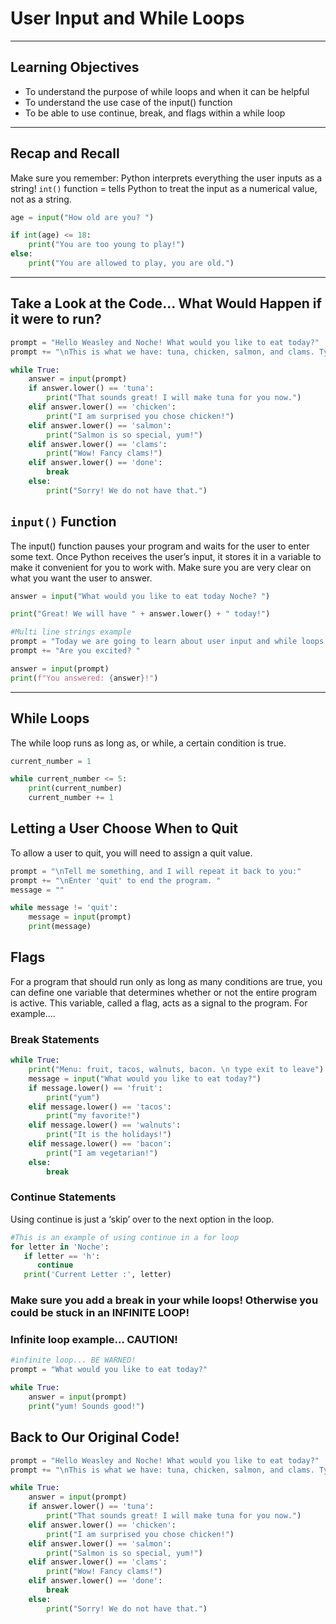 # User Input and While Loops
---
 
## Learning Objectives

- To understand the purpose of while loops and when it can be helpful
- To understand the use case of the input() function 
- To be able to use continue, break, and flags within a while loop

---

## Recap and Recall

Make sure you remember: Python interprets everything the user inputs as a string!
`int()` function = tells Python to treat the input as a numerical value, not as a string. 

```py
age = input("How old are you? ")

if int(age) <= 18:
    print("You are too young to play!")
else:
    print("You are allowed to play, you are old.")
```
---
## Take a Look at the Code... What Would Happen if it were to run?

```py
prompt = "Hello Weasley and Noche! What would you like to eat today?"
prompt += "\nThis is what we have: tuna, chicken, salmon, and clams. Type 'done' when you are finished! \n"

while True:
    answer = input(prompt)
    if answer.lower() == 'tuna':
        print("That sounds great! I will make tuna for you now.")
    elif answer.lower() == 'chicken':
        print("I am surprised you chose chicken!")
    elif answer.lower() == 'salmon':
        print("Salmon is so special, yum!")
    elif answer.lower() == 'clams':
        print("Wow! Fancy clams!")
    elif answer.lower() == 'done':
        break
    else:
        print("Sorry! We do not have that.")

```
## `input()` Function 

The input() function pauses your program and waits for the user to enter some text. Once Python receives the user’s input, it stores it in a variable to make it convenient for you to work with.
Make sure you are very clear on what you want the user to answer. 

```py
answer = input("What would you like to eat today Noche? ")

print("Great! We will have " + answer.lower() + " today!")
```

```py
#Multi line strings example
prompt = "Today we are going to learn about user input and while loops..."
prompt += "Are you excited? "

answer = input(prompt)
print(f"You answered: {answer}!")
```
---

## While Loops

The while loop runs as long as, or while, a certain condition is true.
```py
current_number = 1

while current_number <= 5:
    print(current_number)
    current_number += 1
```

## Letting a User Choose When to Quit

To allow a  user to quit, you will need to assign a quit value.

```py
prompt = "\nTell me something, and I will repeat it back to you:"
prompt += "\nEnter 'quit' to end the program. "
message = ""

while message != 'quit':
    message = input(prompt)
    print(message)
```

## Flags

For a program that should run only as long as many conditions are true, you can define one variable that determines whether or not the entire program is active. This variable, called a flag, acts as a signal to the program.
For example….

### Break Statements
```py
while True:
    print("Menu: fruit, tacos, walnuts, bacon. \n type exit to leave")
    message = input("What would you like to eat today?")
    if message.lower() == 'fruit':
        print("yum")
    elif message.lower() == 'tacos':
        print("my favorite!")
    elif message.lower() == 'walnuts':
        print("It is the holidays!")
    elif message.lower() == 'bacon':
        print("I am vegetarian!")  
    else:
        break
```

### Continue Statements

Using continue is just a ‘skip’ over to the next option in the loop.

```py
#This is an example of using continue in a for loop
for letter in 'Noche':     
   if letter == 'h':
      continue
   print('Current Letter :', letter)
```

### Make sure you add a break in your while loops! Otherwise you could be stuck in an INFINITE LOOP!

### Infinite loop example… CAUTION!

```py
#infinite loop... BE WARNED!
prompt = "What would you like to eat today?"

while True:
    answer = input(prompt)
    print("yum! Sounds good!")
```

## Back to Our Original Code!

```py
prompt = "Hello Weasley and Noche! What would you like to eat today?"
prompt += "\nThis is what we have: tuna, chicken, salmon, and clams. Type 'done' when you are finished! \n"

while True:
    answer = input(prompt)
    if answer.lower() == 'tuna':
        print("That sounds great! I will make tuna for you now.")
    elif answer.lower() == 'chicken':
        print("I am surprised you chose chicken!")
    elif answer.lower() == 'salmon':
        print("Salmon is so special, yum!")
    elif answer.lower() == 'clams':
        print("Wow! Fancy clams!")
    elif answer.lower() == 'done':
        break
    else:
        print("Sorry! We do not have that.")
```
